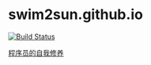# swim2sun.github.io
[![Build Status](https://travis-ci.org/swim2sun/swim2sun.github.io.svg?branch=hexo)](https://travis-ci.org/swim2sun/swim2sun.github.io)

[程序员的自我修养](http://swim2sun.github.io)
